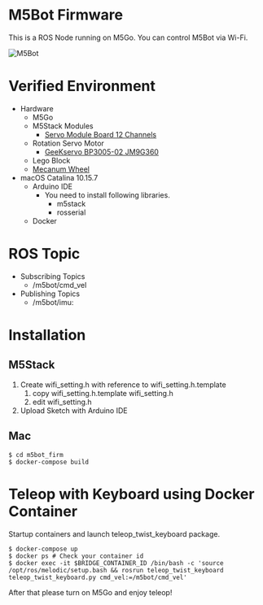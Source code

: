 M5Bot Firmware
==============

This is a ROS Node running on M5Go.
You can control M5Bot via Wi-Fi.

![M5Bot](https://user-images.githubusercontent.com/1230152/101273091-eb4a2a00-37d5-11eb-92f1-e643a18eb720.jpg)

# Verified Environment

* Hardware
  * M5Go
  * M5Stack Modules
    * [Servo Module Board 12 Channels](https://m5stack.com/collections/m5-module/products/servo-module)
  * Rotation Servo Motor
    * [GeeKservo BP3005-02 JM9G360](https://nettigo.eu/products/geekservo-lego-compatible-continuous-rotation-servo-360)
  * Lego Block
  * [Mecanum Wheel](https://www.switch-science.com/catalog/5939/)
* macOS Catalina 10.15.7
  * Arduino IDE
    * You need to install following libraries.
      * m5stack
      * rosserial
  * Docker


# ROS Topic

* Subscribing Topics
  * /m5bot/cmd_vel
* Publishing Topics
  * /m5bot/imu:

# Installation

## M5Stack

1. Create wifi_setting.h with reference to wifi_setting.h.template
   1. copy wifi_setting.h.template wifi_setting.h
   2. edit wifi_setting.h
2. Upload Sketch with Arduino IDE

## Mac

```
$ cd m5bot_firm
$ docker-compose build
```

# Teleop with Keyboard using Docker Container

Startup containers and launch teleop_twist_keyboard package.

```
$ docker-compose up
$ docker ps # Check your container id
$ docker exec -it $BRIDGE_CONTAINER_ID /bin/bash -c 'source /opt/ros/melodic/setup.bash && rosrun teleop_twist_keyboard teleop_twist_keyboard.py cmd_vel:=/m5bot/cmd_vel'
```

After that please turn on M5Go and enjoy teleop!
